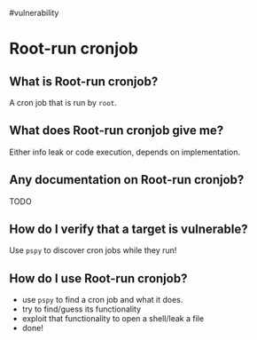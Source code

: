 #vulnerability

# Root-run cronjob
## What is Root-run cronjob?
A cron job that is run by `root`.

## What does Root-run cronjob give me?
Either info leak or code execution, depends on implementation.

## Any documentation on Root-run cronjob?
TODO

## How do I verify that a target is vulnerable?
Use `pspy` to discover cron jobs while they run!

## How do I use Root-run cronjob?
* use `pspy` to find a cron job and what it does.
* try to find/guess its functionality
* exploit that functionality to open a shell/leak a file
* done!